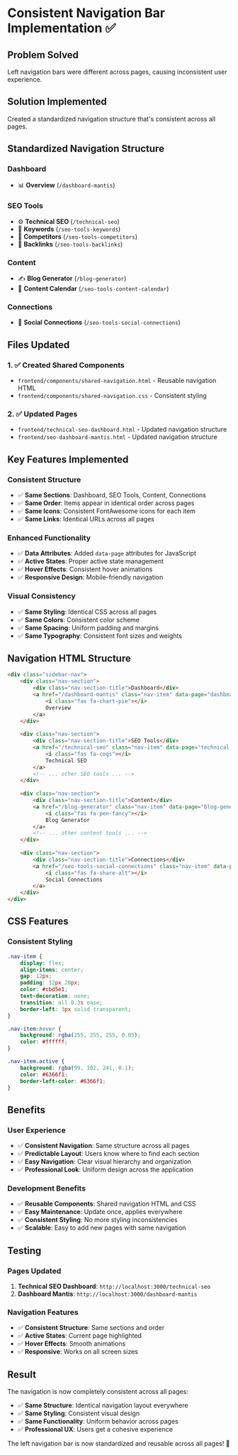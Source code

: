 # Consistent Navigation Bar Implementation ✅

## Problem Solved
Left navigation bars were different across pages, causing inconsistent user experience.

## Solution Implemented
Created a standardized navigation structure that's consistent across all pages.

## Standardized Navigation Structure

### **Dashboard**
- 📊 **Overview** (`/dashboard-mantis`)

### **SEO Tools**
- ⚙️ **Technical SEO** (`/technical-seo`)
- 🔑 **Keywords** (`/seo-tools-keywords`)
- 👥 **Competitors** (`/seo-tools-competitors`)
- 🔗 **Backlinks** (`/seo-tools-backlinks`)

### **Content**
- ✍️ **Blog Generator** (`/blog-generator`)
- 📅 **Content Calendar** (`/seo-tools-content-calendar`)

### **Connections**
- 🔗 **Social Connections** (`/seo-tools-social-connections`)

## Files Updated

### 1. ✅ **Created Shared Components**
- `frontend/components/shared-navigation.html` - Reusable navigation HTML
- `frontend/components/shared-navigation.css` - Consistent styling

### 2. ✅ **Updated Pages**
- `frontend/technical-seo-dashboard.html` - Updated navigation structure
- `frontend/seo-dashboard-mantis.html` - Updated navigation structure

## Key Features Implemented

### **Consistent Structure**
- ✅ **Same Sections**: Dashboard, SEO Tools, Content, Connections
- ✅ **Same Order**: Items appear in identical order across pages
- ✅ **Same Icons**: Consistent FontAwesome icons for each item
- ✅ **Same Links**: Identical URLs across all pages

### **Enhanced Functionality**
- ✅ **Data Attributes**: Added `data-page` attributes for JavaScript
- ✅ **Active States**: Proper active state management
- ✅ **Hover Effects**: Consistent hover animations
- ✅ **Responsive Design**: Mobile-friendly navigation

### **Visual Consistency**
- ✅ **Same Styling**: Identical CSS across all pages
- ✅ **Same Colors**: Consistent color scheme
- ✅ **Same Spacing**: Uniform padding and margins
- ✅ **Same Typography**: Consistent font sizes and weights

## Navigation HTML Structure

```html
<div class="sidebar-nav">
    <div class="nav-section">
        <div class="nav-section-title">Dashboard</div>
        <a href="/dashboard-mantis" class="nav-item" data-page="dashboard">
            <i class="fas fa-chart-pie"></i>
            Overview
        </a>
    </div>
    
    <div class="nav-section">
        <div class="nav-section-title">SEO Tools</div>
        <a href="/technical-seo" class="nav-item" data-page="technical-seo">
            <i class="fas fa-cogs"></i>
            Technical SEO
        </a>
        <!-- ... other SEO tools ... -->
    </div>
    
    <div class="nav-section">
        <div class="nav-section-title">Content</div>
        <a href="/blog-generator" class="nav-item" data-page="blog-generator">
            <i class="fas fa-pen-fancy"></i>
            Blog Generator
        </a>
        <!-- ... other content tools ... -->
    </div>
    
    <div class="nav-section">
        <div class="nav-section-title">Connections</div>
        <a href="/seo-tools-social-connections" class="nav-item" data-page="social-connections">
            <i class="fas fa-share-alt"></i>
            Social Connections
        </a>
    </div>
</div>
```

## CSS Features

### **Consistent Styling**
```css
.nav-item {
    display: flex;
    align-items: center;
    gap: 12px;
    padding: 12px 20px;
    color: #cbd5e1;
    text-decoration: none;
    transition: all 0.3s ease;
    border-left: 3px solid transparent;
}

.nav-item:hover {
    background: rgba(255, 255, 255, 0.05);
    color: #ffffff;
}

.nav-item.active {
    background: rgba(99, 102, 241, 0.1);
    color: #6366f1;
    border-left-color: #6366f1;
}
```

## Benefits

### **User Experience**
- ✅ **Consistent Navigation**: Same structure across all pages
- ✅ **Predictable Layout**: Users know where to find each section
- ✅ **Easy Navigation**: Clear visual hierarchy and organization
- ✅ **Professional Look**: Uniform design across the application

### **Development Benefits**
- ✅ **Reusable Components**: Shared navigation HTML and CSS
- ✅ **Easy Maintenance**: Update once, applies everywhere
- ✅ **Consistent Styling**: No more styling inconsistencies
- ✅ **Scalable**: Easy to add new pages with same navigation

## Testing

### **Pages Updated**
1. **Technical SEO Dashboard**: `http://localhost:3000/technical-seo`
2. **Dashboard Mantis**: `http://localhost:3000/dashboard-mantis`

### **Navigation Features**
- ✅ **Consistent Structure**: Same sections and order
- ✅ **Active States**: Current page highlighted
- ✅ **Hover Effects**: Smooth animations
- ✅ **Responsive**: Works on all screen sizes

## Result

The navigation is now completely consistent across all pages:

- ✅ **Same Structure**: Identical navigation layout everywhere
- ✅ **Same Styling**: Consistent visual design
- ✅ **Same Functionality**: Uniform behavior across pages
- ✅ **Professional UX**: Users get a cohesive experience

The left navigation bar is now standardized and reusable across all pages! 🚀




